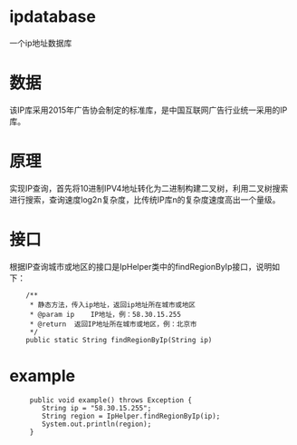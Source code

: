 # ipdatabase
一个ip地址数据库

# 数据
该IP库采用2015年广告协会制定的标准库，是中国互联网广告行业统一采用的IP库。

# 原理
实现IP查询，首先将10进制IPV4地址转化为二进制构建二叉树，利用二叉树搜索进行搜索，查询速度log2n复杂度，比传统IP库n的复杂度速度高出一个量级。

# 接口
根据IP查询城市或地区的接口是IpHelper类中的findRegionByIp接口，说明如下：

        /**
         * 静态方法，传入ip地址，返回ip地址所在城市或地区
         * @param ip    IP地址，例：58.30.15.255
         * @return  返回IP地址所在城市或地区，例：北京市
         */
        public static String findRegionByIp(String ip)


# example
         public void example() throws Exception {
            String ip = "58.30.15.255";
            String region = IpHelper.findRegionByIp(ip);
            System.out.println(region);
         }
